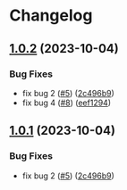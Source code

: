 # Changelog

## [1.0.2](https://github.com/tuanphamcybozu/test-release-please/compare/v1.0.1...v1.0.2) (2023-10-04)


### Bug Fixes

* fix bug 2 ([#5](https://github.com/tuanphamcybozu/test-release-please/issues/5)) ([2c496b9](https://github.com/tuanphamcybozu/test-release-please/commit/2c496b9f584a61f91cc19c49e1eba3447136aab8))
* fix bug 4 ([#8](https://github.com/tuanphamcybozu/test-release-please/issues/8)) ([eef1294](https://github.com/tuanphamcybozu/test-release-please/commit/eef1294d9950131a5683842cd5424ba41c55ff78))

## [1.0.1](https://github.com/tuanphamcybozu/test-release-please/compare/v1.0.0...v1.0.1) (2023-10-04)


### Bug Fixes

* fix bug 2 ([#5](https://github.com/tuanphamcybozu/test-release-please/issues/5)) ([2c496b9](https://github.com/tuanphamcybozu/test-release-please/commit/2c496b9f584a61f91cc19c49e1eba3447136aab8))
